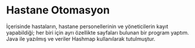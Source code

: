 # Hastane Otomasyon
İçerisinde hastaların, hastane personellerinin ve yöneticilerin kayıt yapabildiği; her biri için ayrı özellikte sayfaları bulunan bir program yaptım. Java ile yazılmış ve veriler Hashmap kullanılarak tutulmuştur.
